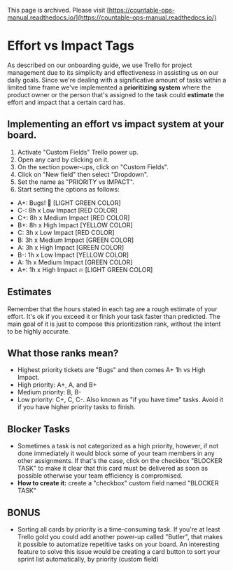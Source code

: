 This page is archived. Please visit [https://countable-ops-manual.readthedocs.io/](https://countable-ops-manual.readthedocs.io/)
# Effort vs Impact Tags

As described on our onboarding guide, we use Trello for project management due to its simplicity and effectiveness in assisting us on our daily goals. Since we're dealing with a significative amount of tasks within a limited time frame we've implemented a **prioritizing system** where the product owner or the person that's assigned to the task could **estimate** the effort and impact that a certain card has.

## Implementing an effort vs impact system at your board.
1) Activate "Custom Fields" Trello power up.
2) Open any card by clicking on it.
3) On the section power-ups, click on "Custom Fields".
4) Click on "New field" then select "Dropdown".
5) Set the name as "PRIORITY vs IMPACT".
6) Start setting the options as follows:
- A+: Bugs! 🐛 [LIGHT GREEN COLOR]
- C-: 8h x  Low Impact [RED COLOR]
- C+: 8h x Medium Impact [RED COLOR]
- B+: 8h x High Impact [YELLOW COLOR]
- C: 3h x Low Impact [RED COLOR]
- B: 3h x Medium Impact [GREEN COLOR]
- A: 3h x High Impact [GREEN COLOR]
- B-: 1h x Low Impact [YELLOW COLOR]
- A: 1h x Medium Impact [GREEN COLOR]
- A+: 1h x High Impact 🔥 [LIGHT GREEN COLOR]

## Estimates
Remember that the hours stated in each tag are a rough estimate of your effort. It's ok if you exceed it or finish your task faster than predicted. The main goal of it is just to compose this prioritization rank, without the intent to be highly accurate.

## What those ranks mean?
- Highest priority tickets are "Bugs" and then comes A+ 1h vs High Impact.
- High priority: A+, A, and B+
- Medium priority: B, B-
- Low priority: C+, C, C-. Also known as "if you have time" tasks. Avoid it if you have higher priority tasks to finish.


## Blocker Tasks
-  Sometimes a task is not categorized as a high priority, however, if not done immediately it would block some of your team members in any other assignments. If that's the case, click on the checkbox "BLOCKER TASK" to make it clear that this card must be delivered as soon as possible otherwise your team efficiency is compromised.
- **How to create it:** create a "checkbox" custom field named "BLOCKER TASK"

## BONUS
- Sorting all cards by priority is a time-consuming task. If you're at least Trello gold you could add another power-up called "Butler", that makes it possible to automatize repetitive tasks on your board. An interesting feature to solve this issue would be creating a card button to sort your sprint list automatically, by priority (custom field)
